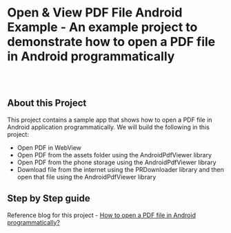 # Open & View PDF File Android Example - An example project to demonstrate how to open a PDF file in Android programmatically
<!-- [![MindOrks](https://img.shields.io/badge/mindorks-opensource-blue.svg)](https://mindorks.com/open-source-projects)
[![MindOrks Community](https://img.shields.io/badge/join-community-blue.svg)](https://mindorks.com/join-community) -->

<p align="center">
    <img src="">
</p>
<br>

## About this Project  
This project contains a sample app that shows how to open a PDF file in Android application programmatically. We will build the following in this project:  
* Open PDF in WebView
* Open PDF from the assets folder using the AndroidPdfViewer library
* Open PDF from the phone storage using the AndroidPdfViewer library
* Download file from the internet using the PRDownloader library and then open that file using the AndroidPdfViewer library

## Step by Step guide  
Reference blog for this project - [How to open a PDF file in Android programmatically?](https://github.com/Devavinash76/View-PDF-File-Android-Example)

<!-- ## Explore Android Online Tutorials and Courses To Learn More by MindOrks
* [Ride-Sharing Uber Lyft Android App](https://github.com/MindorksOpenSource/ridesharing-uber-lyft-app) - Learn to build a ride-sharing Android Taxi Clone App like Uber, Lyft - Open-Source Project By MindOrks
* [Android Tutorial](https://mindorks.com/android-tutorial) - All Free Android Tutorials by MindOrks
* [Android Online Course for Professionals](https://bootcamp.mindorks.com) - In this online course, you’ll learn the Dagger, Kotlin, RxJava, MVVM Architecture, Architecture Components, Jetpack, LiveData, ViewModel, Room Database, Database Design, Multithreading, Memory Management, Networking, Caching, How Glide works, Unit Testing, and the best practices for Android Development. By the end of this online course, you will have all the skills you need to become a professional Android Developer.
* [Android Online Course for Beginners](https://bootcamp.mindorks.com/android-training-for-beginners) - This course is for beginners for those who want to get started with Android Development. In this course, you will build two apps: TodoNotes and Ride-Sharing Uber Android App.
 -->
